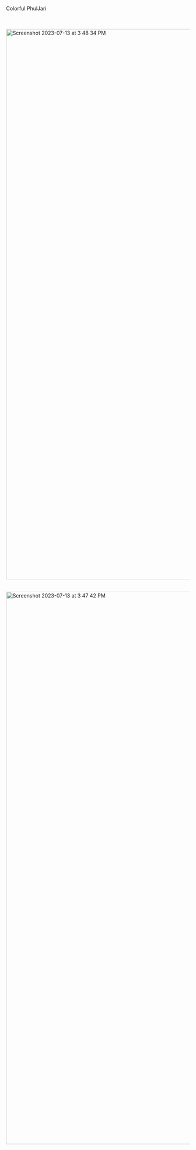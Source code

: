 Colorful PhulJari
<br/>
<br/>
<br/>

<img width="1506" alt="Screenshot 2023-07-13 at 3 48 34 PM" src="https://github.com/Himanshur25/colorful-phuljari/assets/114575434/258eb9e8-cd63-4d1e-b8e4-44a94e85136b">

<br/>
<br/>
<br/>


<img width="1512" alt="Screenshot 2023-07-13 at 3 47 42 PM" src="https://github.com/Himanshur25/colorful-phuljari/assets/114575434/a6c2d691-694c-44ec-ba7e-fa1fd9362a07">

